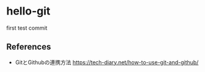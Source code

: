 # hello-git
first test commit

## References
- GitとGithubの連携方法 https://tech-diary.net/how-to-use-git-and-github/
